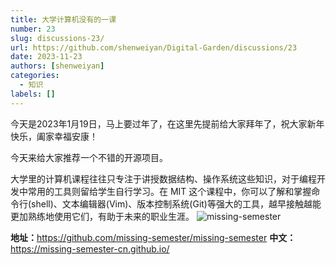 ```yaml
---
title: 大学计算机没有的一课
number: 23
slug: discussions-23/
url: https://github.com/shenweiyan/Digital-Garden/discussions/23
date: 2023-11-23
authors: [shenweiyan]
categories: 
  - 知识
labels: []
---
```


今天是2023年1月19日，马上要过年了，在这里先提前给大家拜年了，祝大家新年快乐，阖家幸福安康！

今天来给大家推荐一个不错的开源项目。

<!-- more -->

大学里的计算机课程往往只专注于讲授数据结构、操作系统这些知识，对于编程开发中常用的工具则留给学生自行学习。在 MIT 这个课程中，你可以了解和掌握命令行(shell)、文本编辑器(Vim)、版本控制系统(Git)等强大的工具，越早接触越能更加熟练地使用它们，有助于未来的职业生涯。
![missing-semester](https://slab-1251708715.cos.ap-guangzhou.myqcloud.com/KGarden/2023/23019-missing-semester.png)

**地址：**<https://github.com/missing-semester/missing-semester>
**中文：**<https://missing-semester-cn.github.io/>


<script src="https://giscus.app/client.js"
	data-repo="shenweiyan/Digital-Garden"
	data-repo-id="R_kgDOKgxWlg"
	data-mapping="number"
	data-term="23"
	data-reactions-enabled="1"
	data-emit-metadata="0"
	data-input-position="bottom"
	data-theme="light"
	data-lang="zh-CN"
	crossorigin="anonymous"
	async>
</script>
